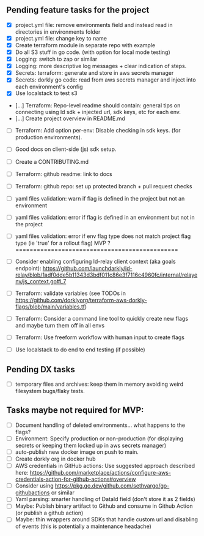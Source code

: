 ## Pending feature tasks for the project
- [x] project.yml file: remove environments field and instead read in directories in environments folder
- [x] project.yml file: change key to name
- [x] Create terraform module in separate repo with example
- [x] Do all S3 stuff in go code. (with option for local mode testing)
- [x] Logging: switch to zap or similar
- [x] Logging: more descriptive log messages + clear indication of steps.
- [x] Secrets: terraform: generate and store in aws secrets manager
- [x] Secrets: dorkly go code: read from aws secrets manager and inject into each environment's config
- [x] Use localstack to test s3
- [...] Terraform: Repo-level readme should contain: general tips on connecting using ld sdk + injected url, sdk keys, etc for each env.
- [...] Create project overview in README.md
- [ ] Terraform: Add option per-env: Disable checking in sdk keys. (for production environments).
- [ ] Good docs on client-side (js) sdk setup.
- [ ] Create a CONTRIBUTING.md
- [ ] Terraform: github readme: link to docs
- [ ] Terraform: github repo: set up protected branch + pull request checks
- [ ] yaml files validation: warn if flag is defined in the project but not an environment
- [ ] yaml files validation: error if flag is defined in an environment but not in the project
- [ ] yaml files validation: error if env flag type does not match project flag type (ie 'true' for a rollout flag)
  MVP ? ==============================================
- [ ] Consider enabling configuring ld-relay client context (aka goals endpoint): https://github.com/launchdarkly/ld-relay/blob/1adf0dde5b11343d3bdf011c86e3f7116c4960fc/internal/relayenv/js_context.go#L7
- [ ] Terraform: validate variables (see TODOs in https://github.com/dorklyorg/terraform-aws-dorkly-flags/blob/main/variables.tf)
- [ ] Terraform: Consider a command line tool to quickly create new flags and maybe turn them off in all envs
- [ ] Terraform: Use freeform workflow with human input to create flags
- [ ] Use localstack to do end to end testing (if possible)


## Pending DX tasks
- [ ] temporary files and archives: keep them in memory avoiding weird filesystem bugs/flaky tests.

## Tasks maybe not required for MVP:
- [ ] Document handling of deleted environments... what happens to the flags?
- [ ] Environment: Specify production or non-production (for displaying secrets or keeping them locked up in aws secrets manager)
- [ ] auto-publish new docker image on push to main.
- [ ] Create dorkly org in docker hub
- [ ] AWS credentials in GitHub actions: Use suggested approach described here: https://github.com/marketplace/actions/configure-aws-credentials-action-for-github-actions#overview
- [ ] Consider using https://pkg.go.dev/github.com/sethvargo/go-githubactions or similar
- [ ] Yaml parsing: smarter handling of DataId field (don't store it as 2 fields)
- [ ] Maybe: Publish binary artifact to Github and consume in Github Action (or publish a github action)
- [ ] Maybe: thin wrappers around SDKs that handle custom url and disabling of events (this is potentially a maintenance headache)